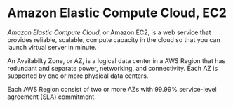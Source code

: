 # Amazon Elastic Compute Cloud, EC2

_Amazon Elastic Compute Cloud_, or Amazon EC2, is a web service that provides reliable, scalable, compute capacity in the cloud so that you can launch virtual server in minute.

An Availabilty Zone, or AZ, is a logical data center in a AWS Region that has redundant and separate power, networking, and connectivity. Each AZ is supported by one or more physical data centers.

Each AWS Region consist of two or more AZs with 99.99% service-level agreement (SLA) commitment.
